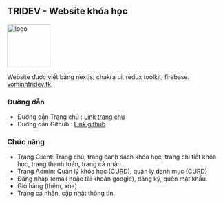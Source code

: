 ## TRIDEV - Website khóa học

<img src="https://lh3.googleusercontent.com/a-/AFdZucqIL2wn6BiXMqO1dHFJcD2PpHfy79CkoJUBSeqg=s96-c" height="100" alt="logo">

Website được viết bằng nextjs, chakra ui, redux toolkit, firebase. [vominhtridev.tk](https://www.vominhtridev.tk).

### Đường dẫn

-   Đường dẫn Trang chủ : [Link trang chủ](https://www.vominhtridev.tk)
-   Đường dẫn Github : [Link github ](https://github.com/vominhtri-dev/nextjs-firebase-course)

### Chức năng

-   Trang Client: Trang chủ, trang danh sách khóa học, trang chi tiết khóa học, trang thanh toán, trang cá nhân.
-   Trang Admin: Quản lý khóa học (CURD), quản ly danh mục (CURD)
-   Đăng nhập (email hoặc tài khoản google), đăng ký, quên mật khẩu.
-   Giỏ hàng (thêm, xóa).
-   Trang cá nhân, cập nhật thông tin.
